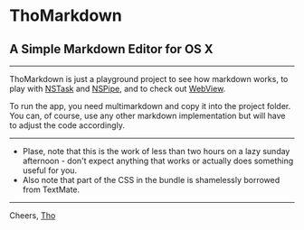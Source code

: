 # ThoMarkdown
## A Simple Markdown Editor for OS X

---

ThoMarkdown is just a playground project to see how markdown works, to play with 
[NSTask](https://developer.apple.com/library/mac/#documentation/Cocoa/Reference/Foundation/Classes/NSTask_Class/Reference/Reference.html)
and 
[NSPipe](https://developer.apple.com/library/mac/#documentation/Cocoa/Reference/Foundation/Classes/NSPipe_Class/Reference/Reference.html), and to check out 
[WebView](https://developer.apple.com/library/mac/#documentation/Cocoa/Reference/WebKit/Classes/WebView_Class/Reference/Reference.html).

To run the app, you need multimarkdown and copy it into the project folder.
You can, of course, use any other markdown implementation but will have to adjust the code accordingly.

---

* Plase, note that this is the work of less than two hours on a lazy sunday afternoon - don't expect anything that works or actually does something useful for you.
* Also note that part of the CSS in the bundle is shamelessly borrowed from TextMate.

---

Cheers,
	[Tho](mailto:mathematical.conscience@gmail.com)